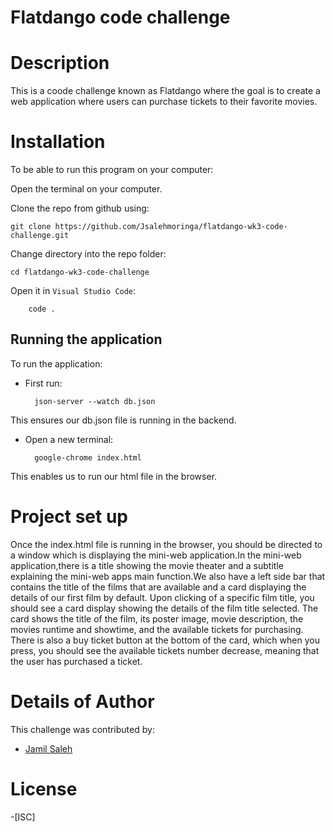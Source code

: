 # Flatdango code challenge

# Description
This is a coode challenge known as Flatdango where the goal is to create a  web application where users can purchase tickets to their favorite movies.

# Installation
To be able to run this program on your computer:

Open the terminal on your computer.

Clone the repo from github using:

    git clone https://github.com/Jsalehmoringa/flatdango-wk3-code-challenge.git

Change directory into the repo folder:

    cd flatdango-wk3-code-challenge

Open it in ``Visual Studio Code``:

        code .

## Running the application
To run the application:

- First run:

        json-server --watch db.json 
    
    
This ensures our db.json file is running in the backend.

- Open a new terminal:

        google-chrome index.html 
    
This enables us to run our html file in the browser.


# Project set up
Once the index.html file is running in the browser, you should be directed to a window which is displaying the mini-web application.In the mini-web application,there is a title showing the movie theater and a subtitle explaining the mini-web apps main function.We also have a left side bar that contains the title of the films that are available and a card displaying the details of our first film by default. Upon clicking of a specific film title, you should see a card display showing the details of the film title selected. The card shows the title of the film, its poster image, movie description, the movies runtime and showtime, and the available tickets for purchasing. There is also a buy ticket button at the bottom of the card, which when you press, you should see the available tickets number decrease, meaning that the user has purchased a ticket.

# Details of Author
 This challenge was contributed by:
- [Jamil Saleh](https://github.com/Jsalehmoringa)

# License
-[ISC]